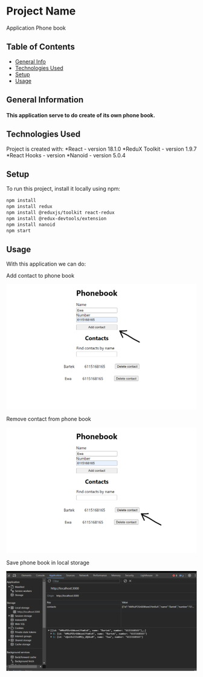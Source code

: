 # Project Name

Application Phone book

## Table of Contents

- [General Info](#general-information)
- [Technologies Used](#technologies-used)
- [Setup](#setup)
- [Usage](#usage)

## General Information

#### This application serve to do create of its own phone book.

## Technologies Used

Project is created with: 
*React - version 18.1.0 
*ReduX Toolkit - version 1.9.7
*React Hooks - version 
*Nanoid - version 5.0.4

## Setup

To run this project, install it locally using npm:

```
npm install
npm install redux
npm install @reduxjs/toolkit react-redux
npm install @redux-devtools/extension
npm install nanoid
npm start
```

## Usage

With this application we can do:

Add contact to phone book

![Add](./img/add.png)

Remove contact from phone book

![delete](./img/deleete.png)

Save phone book in local storage

![delete](./img/LSPhonebook.png)
